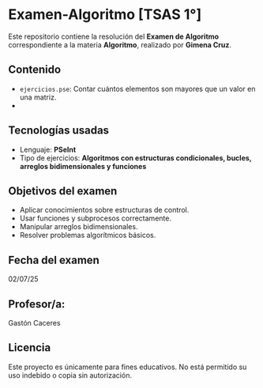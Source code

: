 # Examen-Algoritmo  [TSAS 1°]

Este repositorio contiene la resolución del **Examen de Algoritmo** correspondiente a la materia **Algoritmo**, realizado por **Gimena Cruz**.


## Contenido

- `ejercicios.pse`: Contar cuántos elementos son mayores que un valor en una matriz.
-

## Tecnologías usadas

- Lenguaje: **PSeInt**
- Tipo de ejercicios: **Algoritmos con estructuras condicionales, bucles, arreglos bidimensionales y funciones**

## Objetivos del examen

- Aplicar conocimientos sobre estructuras de control.
- Usar funciones y subprocesos correctamente.
- Manipular arreglos bidimensionales.
- Resolver problemas algorítmicos básicos.

## Fecha del examen
02/07/25

## Profesor/a: 
Gastón Caceres 


## Licencia

Este proyecto es únicamente para fines educativos. No está permitido su uso indebido o copia sin autorización.


